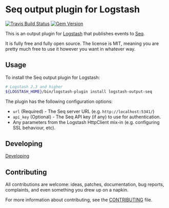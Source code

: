 # Seq output plugin for Logstash

[![Travis Build Status](https://travis-ci.org/tintoy/logstash-output-seq.svg)](https://travis-ci.org/tintoy/logstash-output-seq)
[![Gem Version](https://badge.fury.io/rb/logstash-output-seq.svg)](https://badge.fury.io/rb/logstash-output-seq)


This is an output plugin for [Logstash](https://github.com/elastic/logstash) that publishes events to [Seq](https://getseq.net/).

It is fully free and fully open source. The license is MIT, meaning you are pretty much free to use it however you want in whatever way.

## Usage

To install the Seq output plugin for Logstash:

```sh
# Logstash 2.3 and higher
${LOGSTASH_HOME}/bin/logstash-plugin install logstash-output-seq
```

The plugin has the following configuration options:

* `url` (Required) - The Seq server URL (e.g. `http://localhost:5341/`)
* `api_key` (Optional) - The Seq API key (if any) to use for authentication.
* Any parameters from the Logstash HttpClient mix-in (e.g. configuring SSL behaviour, etc).

## Developing

[Developing](DEVELOPING.md)

## Contributing

All contributions are welcome: ideas, patches, documentation, bug reports, complaints, and even something you drew up on a napkin.

For more information about contributing, see the [CONTRIBUTING](https://github.com/tintoy/logstash-output-seq/blob/master/.github/CONTRIBUTING.md) file.